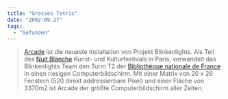 ```yaml
---
title: "Grosses Tetris"
date: "2002-09-27"
tags:
  - "Gefunden"
---
```


> [Arcade](http://www.blinkenlights.de/arcade/) ist die neueste Installation von Projekt Blinkenlights. Als Teil des [Nuit Blanche](http://www.nuitblanche.paris.fr/) Kunst- und Kulturfestivals in Paris, verwandelt das Blinkenlights Team den Turm T2 der [Bibliothèque nationale de France](http://www.bnf.fr/) in einen riesigen Computerbildschirm. Mit einer Matrix von 20 x 26 Fenstern (520 direkt addressierbare Pixel) und einer Fläche von 3370m2 ist Arcade der größte Computerbildschirm aller Zeiten.
